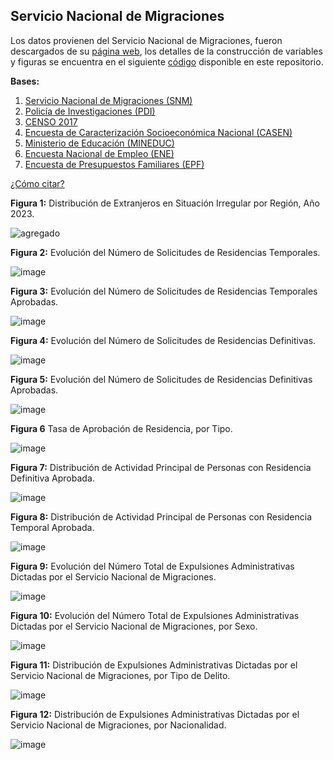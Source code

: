 ## Servicio Nacional de Migraciones

Los datos provienen del Servicio Nacional de Migraciones, fueron descargados de su [página web](https://serviciomigraciones.cl/estudios-migratorios/datos-abiertos/), los detalles de la construcción de variables y figuras se encuentra en el siguiente [código](https://github.com/NucleoMIGRA/Plataforma_privado/tree/main/bases/SNM) disponible en este repositorio.

**Bases:**
1. [Servicio Nacional de Migraciones (SNM)](./SNM.MD)
2. [Policía de Investigaciones (PDI)](./PDI.MD)
3. [CENSO 2017](./CENSO.MD)
4. [Encuesta de Caracterización Socioeconómica Nacional (CASEN)](./CASEN.MD)
5. [Ministerio de Educación (MINEDUC)](./MINEDUC.MD)
6. [Encuesta Nacional de Empleo (ENE)](./ENE.MD)
7. [Encuesta de Presupuestos Familiares (EPF)](./EPF.md)


[¿Cómo citar?](./citation.MD)

**Figura 1:** Distribución de Extranjeros en Situación Irregular por Región, Año 2023.

![agregado](https://github.com/NucleoMIGRA/migra/blob/main/bases/SNM/figuras/latinoamerica.png?raw=true)

**Figura 2:** Evolución del Número de Solicitudes de Residencias Temporales.

![image](https://github.com/NucleoMIGRA/migra/blob/main/bases/SNM/figuras/figura_1.png?raw=true)

**Figura 3:** Evolución del Número de Solicitudes de Residencias Temporales Aprobadas.

![image](https://github.com/NucleoMIGRA/migra/blob/main/bases/SNM/figuras/figura_2.png?raw=true)

**Figura 4:** Evolución del Número de Solicitudes de Residencias Definitivas.

![image](https://github.com/NucleoMIGRA/migra/blob/main/bases/SNM/figuras/figura_3.png?raw=true)

**Figura 5:** Evolución del Número de Solicitudes de Residencias Definitivas Aprobadas.

![image](https://github.com/NucleoMIGRA/migra/blob/main/bases/SNM/figuras/figura_4.png?raw=true)

**Figura 6** Tasa de Aprobación de Residencia, por Tipo.

![image](https://github.com/NucleoMIGRA/migra/blob/main/bases/SNM/figuras/figura_5_con_duplicados.png?raw=true)

**Figura 7:** Distribución de Actividad Principal de Personas con Residencia Definitiva Aprobada.

![image](https://github.com/NucleoMIGRA/migra/blob/main/bases/SNM/figuras/figura_6.png?raw=true)

**Figura 8:** Distribución de Actividad Principal de Personas con Residencia Temporal Aprobada.

![image](https://github.com/NucleoMIGRA/migra/blob/main/bases/SNM/figuras/figura_8.png?raw=true)

**Figura 9:** Evolución del Número Total de Expulsiones Administrativas Dictadas por el Servicio
Nacional de Migraciones.

![image](https://github.com/NucleoMIGRA/migra/blob/main/bases/SNM/figuras/figuras_expulsiones/figura_1.png?raw=true)

**Figura 10:** Evolución del Número Total de Expulsiones Administrativas Dictadas por el Servicio
Nacional de Migraciones, por Sexo.

![image](https://github.com/NucleoMIGRA/migra/blob/main/bases/SNM/figuras/figuras_expulsiones/figura_2.png?raw=true)

**Figura 11:** Distribución de Expulsiones Administrativas Dictadas por el Servicio Nacional de
Migraciones, por Tipo de Delito.

![image](https://github.com/NucleoMIGRA/migra/blob/main/bases/SNM/figuras/figuras_expulsiones/figura_3.png?raw=true)

**Figura 12:** Distribución de Expulsiones Administrativas Dictadas por el Servicio Nacional de
Migraciones, por Nacionalidad.

![image](https://github.com/NucleoMIGRA/migra/blob/main/bases/SNM/figuras/figuras_expulsiones/figura_4.png?raw=true)
